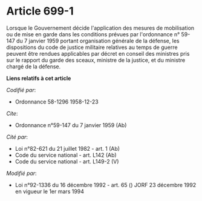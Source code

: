 # Article 699-1

Lorsque le Gouvernement décide l'application des mesures de mobilisation ou de mise en garde dans les conditions prévues par
l'ordonnance n° 59-147 du 7 janvier 1959 portant organisation générale de la défense, les dispositions du code de justice
militaire relatives au temps de guerre peuvent être rendues applicables par décret en conseil des ministres pris sur le
rapport du garde des sceaux, ministre de la justice, et du ministre chargé de la défense.

**Liens relatifs à cet article**

_Codifié par_:

  - Ordonnance 58-1296 1958-12-23

_Cite_:

  - Ordonnance n°59-147 du 7 janvier 1959 (Ab)

_Cité par_:

  - Loi n°82-621 du 21 juillet 1982 - art. 1 (Ab)
  - Code du service national - art. L142 (Ab)
  - Code du service national - art. L149-2 (V)

_Modifié par_:

  - Loi n°92-1336 du 16 décembre 1992 - art. 65 () JORF 23 décembre 1992 en vigueur le 1er mars 1994
